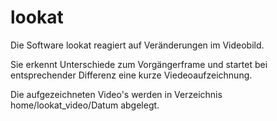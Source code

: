 # lookat

Die Software lookat reagiert auf Veränderungen im Videobild.

Sie erkennt Unterschiede zum Vorgängerframe und startet
bei entsprechender Differenz eine kurze Viedeoaufzeichnung.

Die aufgezeichneten Video's werden in Verzeichnis home/lookat_video/Datum abgelegt.

